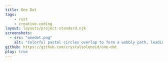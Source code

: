 ```yaml
---
title: One Dot
tags:
    - rust
    - creative-coding
layout: layouts/project-standard.njk
screenshots:
  - src: "onedot.png"
    alt: "Colorful pastel circles overlap to form a wobbly path, leading to more circles forming an ellipse."
github: https://github.com/crystalsolenoid/one-dot
play: true
---
```

